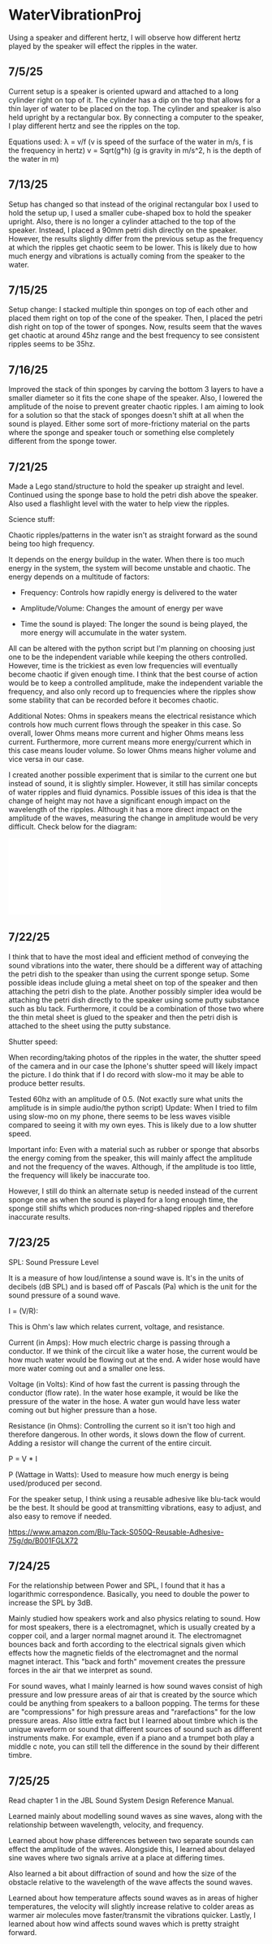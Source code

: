 # WaterVibrationProj
Using a speaker and different hertz, I will observe how different hertz played by the speaker will effect the ripples in the water.

## 7/5/25
Current setup is a speaker is oriented upward and attached to a long cylinder right on top of it. The cylinder has a dip on the top that allows for a thin layer of water to be placed on the top. The cylinder and speaker is also held upright by a rectangular box. By connecting a computer to the speaker, I play different hertz and see the ripples on the top. 

Equations used:
λ = v/f (v is speed of the surface of the water in m/s, f is the frequency in hertz)
v = Sqrt(g*h) (g is gravity in m/s^2, h is the depth of the water in m)

## 7/13/25
Setup has changed so that instead of the original rectangular box I used to hold the setup up, I used a smaller cube-shaped box to hold the speaker upright. Also, there is no longer a cylinder attached to the top of the speaker. Instead, I placed a 90mm petri dish directly on the speaker. However, the results slightly differ from the previous setup as the frequency at which the ripples get chaotic seem to be lower. This is likely due to how much energy and vibrations is actually coming from the speaker to the water.

## 7/15/25
Setup change: I stacked multiple thin sponges on top of each other and placed them right on top of the cone of the speaker. Then, I placed the petri dish right on top of the tower of sponges. Now, results seem that the waves get chaotic at around 45hz range and the best frequency to see consistent ripples seems to be 35hz.

## 7/16/25
Improved the stack of thin sponges by carving the bottom 3 layers to have a smaller diameter so it fits the cone shape of the speaker. Also, I lowered the amplitude of the noise to prevent greater chaotic ripples. I am aiming to look for a solution so that the stack of sponges doesn't shift at all when the sound is played. Either some sort of more-frictiony material on the parts where the sponge and speaker touch or something else completely different from the sponge tower. 

## 7/21/25 

Made a Lego stand/structure to hold the speaker up straight and level. Continued using the sponge base to hold the petri dish above the speaker. Also used a flashlight level with the water to help view the ripples.

Science stuff:

Chaotic ripples/patterns in the water isn't as straight forward as the sound being too high frequency.

It depends on the energy buildup in the water. When there is too much energy in the system, the system will become unstable and chaotic. The energy depends on a multitude of factors:

- Frequency: Controls how rapidly energy is delivered to the water

- Amplitude/Volume: Changes the amount of energy per wave

- Time the sound is played: The longer the sound is being played, the more energy will accumulate in the water system.


All can be altered with the python script but I'm planning on choosing just one to be the independent variable while keeping the others controlled. However, time is the trickiest as even low frequencies will eventually become chaotic if given enough time. I think that the best course of action would be to keep a controlled amplitude, make the independent variable the frequency, and also only record up to frequencies where the ripples show some stability that can be recorded before it becomes chaotic.

Additional Notes:
Ohms in speakers means the electrical resistance which controls how much current flows through the speaker in this case. So overall, lower Ohms means more current and higher Ohms means less current. Furthermore, more current means more energy/current which in this case means louder volume. So lower Ohms means higher volume and vice versa in our case.

I created another possible experiment that is similar to the current one but instead of sound, it is slightly simpler. However, it still has similar concepts of water ripples and fluid dynamics. Possible issues of this idea is that the change of height may not have a significant enough impact on the wavelength of the ripples. Although it has a more direct impact on the amplitude of the waves, measuring the change in amplitude would be very difficult. Check below for the diagram:

![My Diagram](7-21-25Diagram.pdf)

## 7/22/25

I think that to have the most ideal and efficient method of conveying the sound vibrations into the water, there should be a different way of attaching the petri dish to the speaker than using the current sponge setup. Some possible ideas include gluing a metal sheet on top of the speaker and then attaching the petri dish to the plate. Another possibly simpler idea would be attaching the petri dish directly to the speaker using some putty substance such as blu tack.
Furthermore, it could be a combination of those two where the thin metal sheet is glued to the speaker and then the petri dish is attached to the sheet using the putty substance.

Shutter speed:

When recording/taking photos of the ripples in the water, the shutter speed of the camera and in our case the Iphone's shutter speed will likely impact the picture. I do think that if I do record with slow-mo it may be able to produce better results.  

Tested 60hz with an amplitude of 0.5. (Not exactly sure what units the amplitude is in simple audio/the python script)
Update: When I tried to film using slow-mo on my phone, there seems to be less waves visible compared to seeing it with my own eyes. This is likely due to a low shutter speed.

Important info: Even with a material such as rubber or sponge that absorbs the energy coming from the speaker, this will mainly affect the amplitude and not the frequency of the waves. Although, if the amplitude is too little, the frequency will likely be inaccurate too.

However, I still do think an alternate setup is needed instead of the current sponge one as when the sound is played for a long enough time, the sponge still shifts which produces non-ring-shaped ripples and therefore inaccurate results.

## 7/23/25

SPL: Sound Pressure Level

It is a measure of how loud/intense a sound wave is. It's in the units of decibels (dB SPL) and is based off of Pascals (Pa) which is the unit for the sound pressure of a sound wave.

I = (V/R):

This is Ohm's law which relates current, voltage, and resistance.

Current (in Amps): How much electric charge is passing through a conductor. If we think of the circuit like a water hose, the current would be how much water would be flowing out at the end. A wider hose would have more water coming out and a smaller one less.

Voltage (in Volts): Kind of how fast the current is passing through the conductor (flow rate). In the water hose example, it would be like the pressure of the water in the hose. A water gun would have less water coming out but higher pressure than a hose.

Resistance (in Ohms): Controlling the current so it isn't too high and therefore dangerous. In other words, it slows down the flow of current. Adding a resistor will change the current of the entire circuit.

P = V * I

P (Wattage in Watts): Used to measure how much energy is being used/produced per second.

For the speaker setup, I think using a reusable adhesive like blu-tack would be the best. It should be good at transmitting vibrations, easy to adjust, and also easy to remove if needed.

https://www.amazon.com/Blu-Tack-S050Q-Reusable-Adhesive-75g/dp/B001FGLX72

## 7/24/25

For the relationship between Power and SPL, I found that it has a logarithmic correspondence. Basically, you need to double the power to increase the SPL by 3dB.

Mainly studied how speakers work and also physics relating to sound. How for most speakers, there is a electromagnet, which is usually created by a copper coil, and a larger normal magnet around it. The electromagnet bounces back and forth according to the electrical signals given which effects how the magnetic fields of the electromagnet and the normal magnet interact. This "back and forth" movement creates the pressure forces in the air that we interpret as sound.

For sound waves, what I mainly learned is how sound waves consist of high pressure and low pressure areas of air that is created by the source which could be anything from speakers to a balloon popping. The terms for these are "compressions" for high pressure areas and "rarefactions" for the low pressure areas. Also little extra fact but I learned about timbre which is the unique waveform or sound that different sources of sound such as different instruments make. For example, even if a piano and a trumpet both play a middle c note, you can still tell the difference in the sound by their different timbre.

## 7/25/25

Read chapter 1 in the JBL Sound System Design Reference Manual.

Learned mainly about modelling sound waves as sine waves, along with the relationship between wavelength, velocity, and frequency.

Learned about how phase differences between two separate sounds can effect the amplitude of the waves. Alongside this, I learned about delayed sine waves where two signals arrive at a place at differing times.

Also learned a bit about diffraction of sound and how the size of the obstacle relative to the wavelength of the wave affects the sound waves.

Learned about how temperature affects sound waves as in areas of higher temperatures, the velocity will slightly increase relative to colder areas as warmer air molecules move faster/transmit the vibrations quicker. Lastly, I learned about how wind affects sound waves which is pretty straight forward. 

